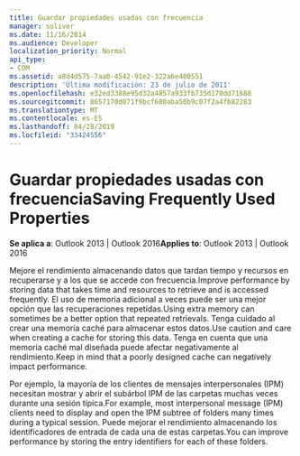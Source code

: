 ```yaml
---
title: Guardar propiedades usadas con frecuencia
manager: soliver
ms.date: 11/16/2014
ms.audience: Developer
localization_priority: Normal
api_type:
- COM
ms.assetid: a8d4d575-7aa0-4542-91e2-322a6e400551
description: 'Última modificación: 23 de julio de 2011'
ms.openlocfilehash: e32ed3388e95d32a4857a933fb735d170dd71688
ms.sourcegitcommit: 8657170d071f9bcf680aba50b9c07f2a4fb82283
ms.translationtype: MT
ms.contentlocale: es-ES
ms.lasthandoff: 04/28/2019
ms.locfileid: "33424556"
---
```

# <a name="saving-frequently-used-properties"></a><span data-ttu-id="45920-103">Guardar propiedades usadas con frecuencia</span><span class="sxs-lookup"><span data-stu-id="45920-103">Saving Frequently Used Properties</span></span>

  
  
<span data-ttu-id="45920-104">**Se aplica a**: Outlook 2013 | Outlook 2016</span><span class="sxs-lookup"><span data-stu-id="45920-104">**Applies to**: Outlook 2013 | Outlook 2016</span></span> 
  
<span data-ttu-id="45920-105">Mejore el rendimiento almacenando datos que tardan tiempo y recursos en recuperarse y a los que se accede con frecuencia.</span><span class="sxs-lookup"><span data-stu-id="45920-105">Improve performance by storing data that takes time and resources to retrieve and is accessed frequently.</span></span> <span data-ttu-id="45920-106">El uso de memoria adicional a veces puede ser una mejor opción que las recuperaciones repetidas.</span><span class="sxs-lookup"><span data-stu-id="45920-106">Using extra memory can sometimes be a better option that repeated retrievals.</span></span> <span data-ttu-id="45920-107">Tenga cuidado al crear una memoria caché para almacenar estos datos.</span><span class="sxs-lookup"><span data-stu-id="45920-107">Use caution and care when creating a cache for storing this data.</span></span> <span data-ttu-id="45920-108">Tenga en cuenta que una memoria caché mal diseñada puede afectar negativamente al rendimiento.</span><span class="sxs-lookup"><span data-stu-id="45920-108">Keep in mind that a poorly designed cache can negatively impact performance.</span></span>
  
<span data-ttu-id="45920-109">Por ejemplo, la mayoría de los clientes de mensajes interpersonales (IPM) necesitan mostrar y abrir el subárbol IPM de las carpetas muchas veces durante una sesión típica.</span><span class="sxs-lookup"><span data-stu-id="45920-109">For example, most interpersonal message (IPM) clients need to display and open the IPM subtree of folders many times during a typical session.</span></span> <span data-ttu-id="45920-110">Puede mejorar el rendimiento almacenando los identificadores de entrada de cada una de estas carpetas.</span><span class="sxs-lookup"><span data-stu-id="45920-110">You can improve performance by storing the entry identifiers for each of these folders.</span></span> 
  

